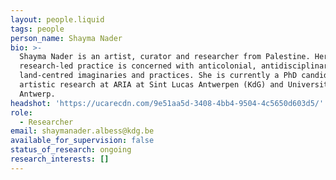```yaml
---
layout: people.liquid
tags: people
person_name: Shayma Nader
bio: >-
  Shayma Nader is an artist, curator and researcher from Palestine. Her
  research-led practice is concerned with anticolonial, antidisciplinary and
  land-centred imaginaries and practices. She is currently a PhD candidate in
  artistic research at ARIA at Sint Lucas Antwerpen (KdG) and University of
  Antwerp.
headshot: 'https://ucarecdn.com/9e51aa5d-3408-4bb4-9504-4c5650d603d5/'
role:
  - Researcher
email: shaymanader.albess@kdg.be
available_for_supervision: false
status_of_research: ongoing
research_interests: []
---
```


